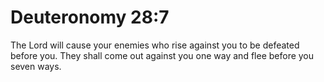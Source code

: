 # Deuteronomy 28:7

The Lord will cause your enemies who rise against you to be defeated before you. They shall come out against you one way and flee before you seven ways.
